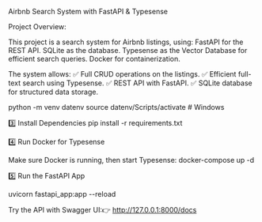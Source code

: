Airbnb Search System with FastAPI & Typesense

Project Overview:

This project is a search system for Airbnb listings, using:
FastAPI for the REST API.
SQLite as the database.
Typesense as the Vector Database for efficient search queries.
Docker for containerization.

The system allows:
✅ Full CRUD operations on the listings.
✅ Efficient full-text search using Typesense.
✅ REST API with FastAPI.
✅ SQLite database for structured data storage.

python -m venv datenv
source datenv/Scripts/activate     # Windows

3️⃣ Install Dependencies
pip install -r requirements.txt

4️⃣ Run Docker for Typesense

Make sure Docker is running, then start Typesense:
docker-compose up -d

5️⃣ Run the FastAPI App

uvicorn fastapi_app:app --reload

Try the API with Swagger UI:👉 http://127.0.0.1:8000/docs

